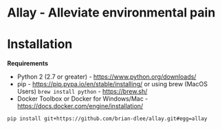 # Allay - Alleviate environmental pain

# Installation
**Requirements**
- Python 2 (2.7 or greater) - https://www.python.org/downloads/
- pip - https://pip.pypa.io/en/stable/installing/ or using brew (MacOS Users) `brew install python` - https://brew.sh/
- Docker Toolbox or Docker for Windows/Mac - https://docs.docker.com/engine/installation/

```bash
pip install git+https://github.com/brian-dlee/allay.git#egg=allay
```
